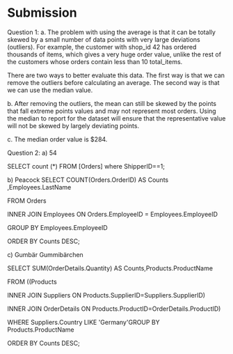 # Submission
Question 1:
a.	The problem with using the average is that it can be totally skewed by a small number of data points with very large deviations (outliers). For example, the customer with shop_id 42 has ordered thousands of items, which gives a very huge order value, unlike the rest of the customers whose orders contain less than 10 total_items.	

There are two ways to better evaluate this data. The first way is that we can remove the outliers before calculating an average. The second way is that we can use the median value.

b.	After removing the outliers, the mean can still be skewed by the points that fall extreme points values and may not represent most orders. Using the median to report for the dataset will ensure that the representative value will not be skewed by largely deviating points.

c.	The median order value is $284.

Question 2:
a)	54

SELECT count (*) FROM [Orders] where ShipperID==1;

b)	Peacock
SELECT COUNT(Orders.OrderID) AS Counts ,Employees.LastName

FROM Orders

INNER JOIN Employees ON Orders.EmployeeID = Employees.EmployeeID

GROUP BY Employees.EmployeeID

ORDER BY Counts DESC;

c)	Gumbär Gummibärchen

SELECT SUM(OrderDetails.Quantity) AS Counts,Products.ProductName

FROM ((Products

INNER JOIN Suppliers ON  Products.SupplierID=Suppliers.SupplierID)

INNER JOIN OrderDetails ON Products.ProductID=OrderDetails.ProductID)

WHERE Suppliers.Country LIKE 'Germany'GROUP BY Products.ProductName

ORDER BY Counts DESC;
